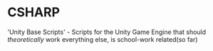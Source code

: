 # CSHARP
'Unity Base Scripts' - Scripts for the Unity Game Engine that should _theoretically_ work
everything else, is school-work related(so far)

